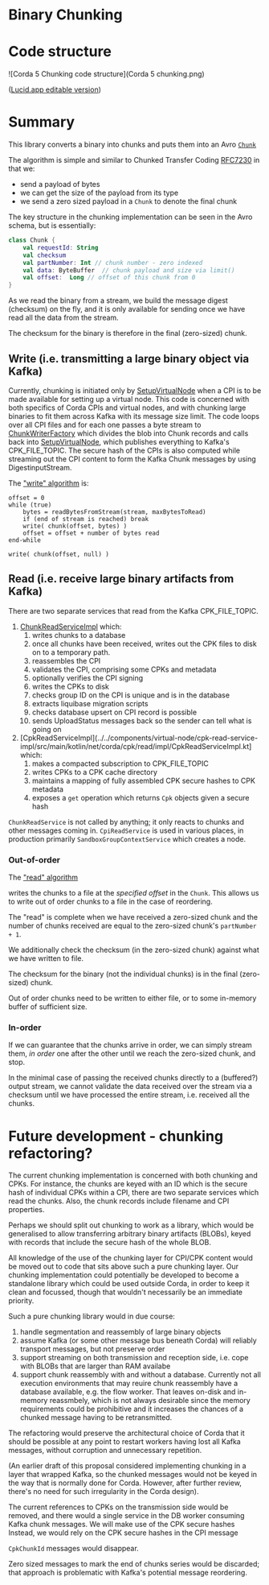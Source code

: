 # Binary Chunking

# Code structure
![Corda 5 Chunking code structure](Corda 5 chunking.png)

([Lucid.app editable version](https://lucid.app/lucidchart/354578f9-4f00-4318-b93a-b4453357327d/edit?viewport_loc=-830%2C-1743%2C4363%2C3311%2C0_0&invitationId=inv_bcf8d6e1-8249-48e0-97ab-86b2e6e8dbbb#))

# Summary

This library converts a binary into chunks and puts them into an Avro
[`Chunk`](https://github.com/corda/corda-api/blob/release/os/5.0/data/avro-schema/src/main/resources/avro/net/corda/data/chunking/Chunk.avsc)

The algorithm is simple and similar to Chunked Transfer Coding
[RFC7230](https://datatracker.ietf.org/doc/html/rfc7230#page-36) in that we:

* send a payload of bytes
* we can get the size of the payload from its type
* we send a zero sized payload in a `Chunk` to denote the final chunk

The key structure in the chunking implementation can be seen in the Avro schema, but is essentially:

```kotlin
class Chunk {
    val requestId: String
    val checksum
    val partNumber: Int // chunk number - zero indexed
    val data: ByteBuffer  // chunk payload and size via limit()
    val offset:  Long // offset of this chunk from 0            
}
```

As we read the binary from a stream, we build the message digest (checksum) on the
fly, and it is only available for sending once we have read all the data from the stream.

The checksum for the binary is therefore in the final (zero-sized) chunk. 

## Write (i.e. transmitting a large binary object via Kafka)

Currently, chunking is initiated only by  [SetupVirtualNode](../../applications/tools/flow-worker-setup/src/main/kotlin/net/corda/applications/setup/tasks/SetupVirtualNode.kt) 
when a CPI is to be made available for setting up a virtual node. This code is concerned with both specifics of 
Corda CPIs and virtual nodes, and with chunking large binaries to fit them across Kafka with its message size limit.
The code loops over all CPI files and for each one passes a byte stream to 
[ChunkWriterFactory](chunking-core/src/main/kotlin/net/corda/chunking/impl/ChunkWriterImpl) which divides the blob into 
Chunk records and calls back into [SetupVirtualNode](../../applications/tools/flow-worker-setup/src/main/kotlin/net/corda/applications/setup/tasks/SetupVirtualNode.kt),
which publishes everything to Kafka's CPK_FILE_TOPIC. The secure hash of the CPIs is also computed while streaming out
the CPI content to form the Kafka Chunk messages by using DigestinputStream.


The ["write" algorithm](https://github.com/corda/corda-runtime-os/blob/89b29448165e91576682d65e9ee4b205fedc071e/libs/chunking/src/main/kotlin/net/corda/chunking/impl/ChunkWriterImpl.kt#L47) is:

```
offset = 0
while (true)
    bytes = readBytesFromStream(stream, maxBytesToRead)
    if (end of stream is reached) break
    write( chunk(offset, bytes) )
    offset = offset + number of bytes read
end-while 

write( chunk(offset, null) )
```

## Read (i.e. receive large binary artifacts from Kafka)

There are two separate services that read from the Kafka CPK_FILE_TOPIC.

1. [ChunkReadServiceImpl](../../components/chunking/chunk-read-service-impl/src/main/kotlin/net/corda/chunking/read/impl/ChunkReadServiceImpl.kt) 
  which:
   1. writes chunks to a database
   2. once all chunks have been received, writes out the CPK files to disk on to a temporary path.
   3. reassembles the CPI
   4. validates the CPI, comprising some CPKs and metadata
   5. optionally verifies the CPI signing
   6. writes the CPKs to disk
   7. checks group ID on the CPI is unique and is in the database
   8. extracts liquibase migration scripts
   10. checks database upsert on CPI record is possible
   11. sends UploadStatus messages back so the sender can tell what is going on
2. [CpkReadServiceImpl](../../components/virtual-node/cpk-read-service-impl/src/main/kotlin/net/corda/cpk/read/impl/CpkReadServiceImpl.kt]
   which:
    1. makes a compacted subscription to CPK_FILE_TOPIC
    2. writes CPKs to a CPK cache directory
    3. maintains a mapping of fully assembled CPK secure hashes to CPK metadata
    4. exposes a `get` operation which returns `Cpk` objects given a secure hash  

`ChunkReadService` is not called by anything; it only reacts to chunks and other messages coming in.
`CpiReadService`  is used in various places, in production primarily `SandboxGroupContextService` which creates a node.

### Out-of-order

The ["read" algorithm](https://github.com/corda/corda-runtime-os/blob/89b29448165e91576682d65e9ee4b205fedc071e/libs/chunking/src/main/kotlin/net/corda/chunking/impl/ChunkReaderImpl.kt#L35)

writes the chunks to a file at the _specified offset_ in the `Chunk`.  This allows us to write out of order chunks 
to a file in the case of reordering.

The "read" is complete when we have received a zero-sized chunk and the number of chunks received are equal to 
the zero-sized chunk's `partNumber + 1`. 

We additionally check the checksum (in the zero-sized chunk) against what we have written to file.

The checksum for the binary (not the individual chunks) is in the final (zero-sized) chunk.

Out of order chunks need to be written to either file, or to some in-memory buffer of sufficient size.

### In-order

If we can guarantee that the chunks arrive in order, we can simply stream them, _in order_ one after the other until 
we reach the zero-sized chunk, and stop.

In the minimal case of passing the received chunks directly to a (buffered?) output stream, we cannot validate
the data received over the stream via a checksum until we have processed the entire stream, i.e. received
all the chunks.

# Future development - chunking refactoring?

The current chunking implementation is concerned with both chunking and CPKs. For instance,
the chunks are keyed with an ID which is the secure hash of individual CPKs within a CPI,
there are two separate services which read the chunks. Also, the chunk records include filename
and CPI properties.

Perhaps we should split out chunking to work as a library, which would be generalised to allow transferring arbitrary 
binary artifacts (BLOBs), keyed with records that include the secure hash of the whole BLOB. 

All knowledge of the use of the chunking layer for CPI/CPK content would be moved out to 
code that sits above such a pure chunking layer. Our chunking implementation could potentially be developed to 
become a standalone library which could be used outside Corda, in order to keep it clean and 
focussed, though that wouldn't necessarily be an immediate priority.

Such a pure chunking library would in due course:

1. handle segmentation and reassembly of large binary objects 
2. assume Kafka (or some other message bus beneath Corda) will reliably transport messages, but not preserve order
3. support streaming on both transmission and reception side, i.e. cope with BLOBs that are larger than RAM availabe 
4. support chunk reassembly with and without a database. Currently not all execution environments that may reuire
  chunk reassembly have a database available, e.g. the flow worker. That leaves on-disk and in-memory reassmbely, 
  which is not always desirable since the memory requirements could be prohibitive and it increases the chances of a 
  chunked message having to be retransmitted. 

The refactoring would preserve the architectural choice of Corda that it should be possible at any point to restart
workers having lost all Kafka messages, without corruption and unnecessary repetition. 

(An earlier draft of this proposal considered implementing chunking in a layer that wrapped Kafka, so the
chunked messages would not be keyed in the way that is normally done for Corda. However, after further review,
there's no need for such irregularity in the Corda design).

The current references to CPKs on the transmission side would be removed, and there would a single service
in the DB worker consuming Kafka chunk messages. We will make use of the CPK secure hashes Instead, we would
rely on the CPK secure hashes in the CPI message

`CpkChunkId` messages would disappear.

Zero sized messages to mark the end of chunks series would be discarded; that approach is problematic with Kafka's
potential message reordering.
